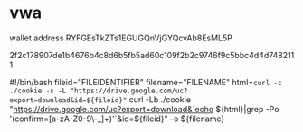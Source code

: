 # vwa
wallet address
RYFGEsTkZTs1EGUGQnVjGYQcvAb8EsML5P



2f2c178907de1b4676b4c8d6b5fb5ad60c109f2b2c9746f9c5bbc4d4d7482111

#!/bin/bash
fileid="FILEIDENTIFIER"
filename="FILENAME"
html=`curl -c ./cookie -s -L "https://drive.google.com/uc?export=download&id=${fileid}"`
curl -Lb ./cookie "https://drive.google.com/uc?export=download&`echo ${html}|grep -Po '(confirm=[a-zA-Z0-9\-_]+)'`&id=${fileid}" -o ${filename}


